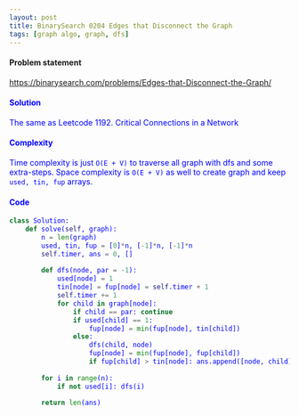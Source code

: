 ```yaml
---
layout: post
title: BinarySearch 0204 Edges that Disconnect the Graph
tags: [graph algo, graph, dfs]
---
```


#### Problem statement

<a href="https://binarysearch.com/problems/Edges-that-Disconnect-the-Graph/"> <font color = blue>https://binarysearch.com/problems/Edges-that-Disconnect-the-Graph/

#### Solution
The same as Leetcode 1192. Critical Connections in a Network

#### Complexity
Time complexity is just `O(E + V)` to traverse all graph with dfs and some extra-steps. Space complexity is `O(E + V)` as well to create graph and keep `used, tin, fup` arrays.

#### Code
```python
class Solution:
    def solve(self, graph):
        n = len(graph)
        used, tin, fup = [0]*n, [-1]*n, [-1]*n
        self.timer, ans = 0, []
        
        def dfs(node, par = -1):
            used[node] = 1
            tin[node] = fup[node] = self.timer + 1
            self.timer += 1
            for child in graph[node]:
                if child == par: continue
                if used[child] == 1:
                    fup[node] = min(fup[node], tin[child])
                else:
                    dfs(child, node)
                    fup[node] = min(fup[node], fup[child])
                    if fup[child] > tin[node]: ans.append([node, child])
            
        for i in range(n):
            if not used[i]: dfs(i)
                
        return len(ans)
```